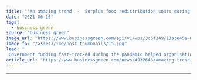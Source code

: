 ```yaml
---
title: "'An amazing trend' -  Surplus food redistribution soars during pandemic year"
date: "2021-06-10"
tags: 
  - business green
source: "business green"
image_url: "https://www.businessgreen.com/api/v1/wps/3c5f349/11ace45a-6312-4257-ab09-e9edb96cfae1/2/Redsitribution-image-2-185x114.jpg"
image_fp: "/assets/img/post_thumbnails/15.jpg"
lead: "
 Government funding fast-tracked during the pandemic helped organisations across the UK ramp up their food waste prevention work ..."
article_url: "https://www.businessgreen.com/news/4032648/amazing-trend-surplus-food-redistribution-soars-pandemic"
---
```


---
